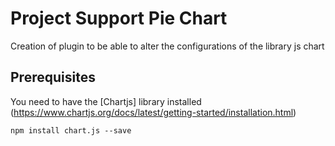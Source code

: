 # Project Support Pie Chart

Creation of plugin to be able to alter the configurations of the library js chart

## Prerequisites

You need to have the [Chartjs] library installed (https://www.chartjs.org/docs/latest/getting-started/installation.html)

```
npm install chart.js --save
```
